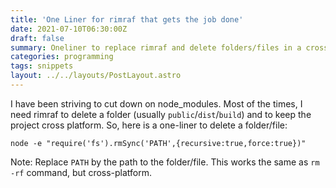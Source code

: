 ```yaml
---
title: 'One Liner for rimraf that gets the job done'
date: 2021-07-10T06:30:00Z
draft: false
summary: Oneliner to replace rimraf and delete folders/files in a cross-platform way.
categories: programming
tags: snippets
layout: ../../layouts/PostLayout.astro
---
```


I have been striving to cut down on node_modules. Most of the times, I need rimraf to delete a folder (usually `public`/`dist`/`build`) and to keep the project cross platform. So, here is a one-liner to delete a folder/file:

```shell
node -e "require('fs').rmSync('PATH',{recursive:true,force:true})"
```

Note: Replace `PATH` by the path to the folder/file. This works the same as `rm -rf` command, but cross-platform.
